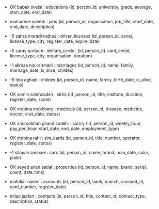 - OK babak oveisi : educations (id, person_id, university, grade, average, start_date, end_date)    

- mohadese saeedi : jobs (id, person_id, organisation, job_title, start_date, end_date, description)

- -5 zahra moradi nejhad : driver_licenses (id, person_id, serial, license_type, city, register_date, expire_date)

- -5 saray qorbani : military_cards : (id, person_id, card_serial, license_type, city, organisation, duration)

- -1 alireza nourahmadi : marriages (id, person_id, name, family, marriage_date, is_alive, childes)

- -5 tina aghaei : childes (id, person_id, name, family, birth_date, is_alive, status)

- OK samin salehzadeh : skills (id ,person_id, title, institute, duration, register_date, score)

- OK mobina mokhbery : medicals (id, person_id, disease, medicine, doctor, visit_date, status)

- OK amirsobhan ghandizadeh:  : salary (id, person_id, weekly_hour, pay_per_hour, start_date, end_date, employment_type)

- OK mobina rahi : sim_cards (id, person_id, title, number, operator, register_date, status)

- -1 shayan aminaei : cars (id, person_id, name, brand, man_date, color, plate)

- OK seyed arian sadat : properties (id, person_id, name, brand, serial, count, date_time)

- mahdiar naseri : accounts (id, person_id, bank, branch, account_id, card_number, register_date)

- milad jaafari : contacts (id, person_id, title, contact_id, contact_type, description, status)
